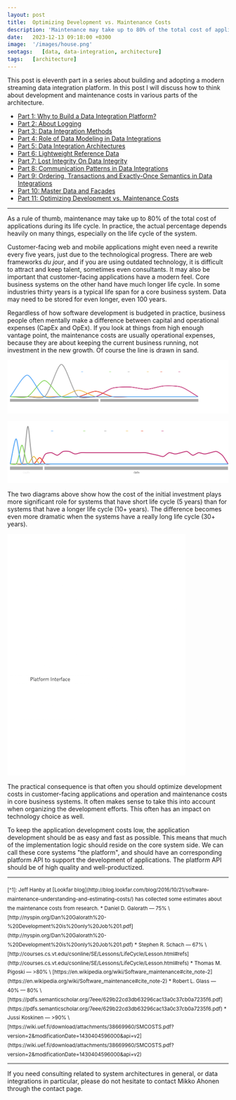 ```yaml
---
layout: post
title:  Optimizing Development vs. Maintenance Costs
description: 'Maintenance may take up to 80% of the total cost of applications during its life cycle. In practice, the actual percentage depends heavily on many things, especially on the life cycle of the system. It may be useful to optimize the development costs for some systems, and maintenance for others.'
date:   2023-12-13 09:18:00 +0300
image:  '/images/house.png'
seotags:   [data, data-integration, architecture]
tags:   [architecture]
---
```

This post is eleventh part in a series about building and adopting a modern
streaming data integration platform. In this post I will discuss how to think about
development and maintenance costs in various parts of the architecture.

<!-- dip links start -->
* [Part 1: Why to Build a Data Integration Platform?](https://jauzo.com/2023/08/11/why-dip/)
* [Part 2: About Logging](https://jauzo.com/2023/08/25/logging/)
* [Part 3: Data Integration Methods](https://jauzo.com/2023/08/28/data-integration-methods/)
* [Part 4: Role of Data Modeling in Data Integrations](https://jauzo.com/2023/08/29/data-modeling/)
* [Part 5: Data Integration Architectures](https://jauzo.com/2023/09/08/data-integration-architectures/)
* [Part 6: Lightweight Reference Data](https://jauzo.com/2023/09/09/lightweight-reference-data/)
* [Part 7: Lost Integrity On Data Integrity](https://jauzo.com/2023/09/10/data-integrity/)
* [Part 8: Communication Patterns in Data Integrations](https://jauzo.com/2023/09/11/data-integration-communication-patterns/)
* [Part 9: Ordering, Transactions and Exactly-Once Semantics in Data Integrations](https://jauzo.com/2023/12/12/data-integration-ordering-etc/)
* [Part 10: Master Data and Façades](https://jauzo.com/2023/12/13/master-data-and-facades/)
* [Part 11: Optimizing Development vs. Maintenance Costs](https://jauzo.com/2023/12/13/capex-opex/)
<!-- dip links end -->

***

As a rule of thumb, maintenance may take up to 80% of the total cost of
applications during its life cycle. In practice, the actual percentage
depends heavily on many things, especially on the life cycle of the system.

Customer-facing web and mobile applications might even need a rewrite every five
years, just due to the technological progress. There are web frameworks *du
jour*, and if you are using outdated technology, it is difficult to attract and keep
talent, sometimes even consultants. It may also be important that customer-facing applications
have a modern feel. Core business systems on the other hand have much
longer life cycle. In some industries thirty years is a typical life span for
a core business system. Data may need to be stored for even longer, even 100 years.

Regardless of how software development is budgeted in practice, business people
often mentally make a difference between capital and operational expenses
(CapEx and OpEx). If you look at things from high enough vantage point, the
maintenance costs are usually operational expenses, because they are about
keeping the current business running, not investment in the new growth. Of course
the line is drawn in sand.

![System with short life cycle](/images/capex-opex-short.png)

![System with longer life cycle](/images/capex-opex-long.png)

The two diagrams above show how the cost of the initial investment plays more
significant role for systems that have short life cycle (5 years) than for
systems that have a longer life cycle (10+ years). The difference becomes even
more dramatic when the systems have a really long life cycle (30+ years).

![Optimizing CapEx and OpEx](/images/optimize-capex-opex.png)

The practical consequence is that often you should optimize development costs in
customer-facing applications and operation and maintenance costs in core
business systems. It often makes sense to take this into account when
organizing the development efforts. This often has an impact on technology
choice as well.

To keep the application development costs low, the application development
should be as easy and fast as possible. This means that much of the
implementation logic should reside on the core system side. We can call these
core systems "the platform", and should have an corresponding platform API 
to support the development of applications. The platform API should be of 
high quality and well-productized.

***

<sub>
[^1]: Jeff Hanby at [Lookfar blog](http://blog.lookfar.com/blog/2016/10/21/software-maintenance-understanding-and-estimating-costs/) 
has collected some estimates about the maintenance costs from research.
  * Daniel D. Galorath — 75%
  \
  [http://nyspin.org/Dan%20Galorath%20-%20Development%20is%20only%20Job%201.pdf](http://nyspin.org/Dan%20Galorath%20-%20Development%20is%20only%20Job%201.pdf)
  * Stephen R. Schach — 67%
  \
  [http://courses.cs.vt.edu/csonline/SE/Lessons/LifeCycle/Lesson.html#refs](http://courses.cs.vt.edu/csonline/SE/Lessons/LifeCycle/Lesson.html#refs)
  * Thomas M. Pigoski — >80%
  \
  [https://en.wikipedia.org/wiki/Software_maintenance#cite_note-2](https://en.wikipedia.org/wiki/Software_maintenance#cite_note-2)
  * Robert L. Glass — 40% — 80%
  \
  [https://pdfs.semanticscholar.org/7eee/629b22cd3db63296cac13a0c37cb0a7235f6.pdf](https://pdfs.semanticscholar.org/7eee/629b22cd3db63296cac13a0c37cb0a7235f6.pdf)
  * Jussi Koskinen — >90%
  \
  [https://wiki.uef.fi/download/attachments/38669960/SMCOSTS.pdf?version=2&modificationDate=1430404596000&api=v2](https://wiki.uef.fi/download/attachments/38669960/SMCOSTS.pdf?version=2&modificationDate=1430404596000&api=v2)
</sub>

***

If you need consulting related to system architectures in general, or data integrations in
particular, please do not hesitate to contact Mikko Ahonen through the contact page.
